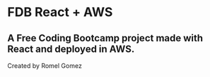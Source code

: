 # FDB React + AWS
A Free Coding Bootcamp project made with React and deployed in AWS.
---
Created by Romel Gomez